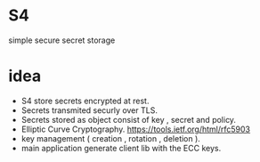 # S4
simple secure secret storage

# idea
- S4 store secrets encrypted at rest.
- Secrets transmited securly over TLS.
- Secrets stored as object consist of key , secret and policy.
- Elliptic Curve Cryptography. https://tools.ietf.org/html/rfc5903
- key management ( creation , rotation , deletion ).
- main application generate client lib with the ECC keys.